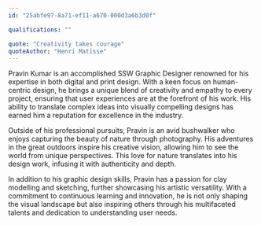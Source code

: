 ```yaml
---
id: "25abfe97-8a71-ef11-a670-000d3a6b3d0f"

qualifications: ""

quote: "Creativity takes courage"
quoteAuthor: "Henri Matisse"
---
```


[Editing your profile]: https://github.com/SSWConsulting/People/wiki/3.-Editing-your-profile

Pravin Kumar is an accomplished SSW Graphic Designer renowned for his expertise in both digital and print design. With a keen focus on human-centric design, he brings a unique blend of creativity and empathy to every project, ensuring that user experiences are at the forefront of his work. His ability to translate complex ideas into visually compelling designs has earned him a reputation for excellence in the industry.

Outside of his professional pursuits, Pravin is an avid bushwalker who enjoys capturing the beauty of nature through photography. His adventures in the great outdoors inspire his creative vision, allowing him to see the world from unique perspectives. This love for nature translates into his design work, infusing it with authenticity and depth.

In addition to his graphic design skills, Pravin has a passion for clay modelling and sketching, further showcasing his artistic versatility. With a commitment to continuous learning and innovation, he is not only shaping the visual landscape but also inspiring others through his multifaceted talents and dedication to understanding user needs.


